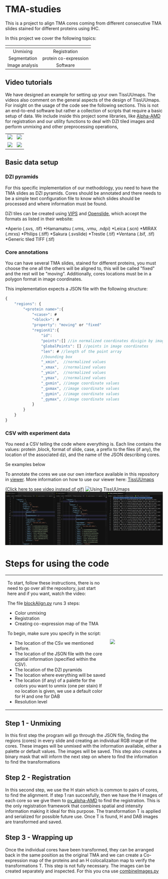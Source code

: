 TMA-studies
===========

This is a project to align TMA cores coming from different consecutive TMA slides stained for different proteins using IHC.

In this project we cover the following topics:

| <!-- -->       | <!-- -->               |
|:--------------:|:----------------------:|
| Unmixing       | Registration           |
| Segmentation   | protein co-expression  |
| Image analysis | Software               |


## Video tutorials

We have designed an example for setting up your own TissUUmaps. The videos also comment on the general aspects of the design of TissUUmaps.
For insight on the usage of the code see the following sections. This is not an end-to-end software but rather a collection of scripts that require a basic setup of data. We include inside this project some libraries, like [Alpha-AMD](https://github.com/MIDA-group/py_alpha_amd_release) for registration and our utility functions to deal with DZI tiled images and perform unmixing and other preprocessing operations,

<table>
    <tr>
        <td width="50%">
            <a href="https://tissuumaps.research.it.uu.se/TMA-studies/">
            <img src="https://tissuumaps.research.it.uu.se/media/images/posters/TMA-studies/videoAbstract.png" />
            </a>
        </td>        
        <td width="50%">
             <a href="https://tissuumaps.research.it.uu.se/howto.html#section-intro">
            <img src="https://tissuumaps.research.it.uu.se/media/images/posters/TMA-studies/Track1.png" />
            </a>
        </td>
    </tr>
    <tr>
        <td>
             <a href="https://tissuumaps.research.it.uu.se/howto.html#section-using">
            <img src="https://tissuumaps.research.it.uu.se/media/images/posters/TMA-studies/Track2-Quant.png">
           </a>
        </td>        
        <td>
             <a href="https://tissuumaps.research.it.uu.se/howto.html#section-using">
            <img src="https://tissuumaps.research.it.uu.se/media/images/posters/TMA-studies/Track2-Tumor.png">
           </a>
        </td>
    </tr>    
</table>

Basic data setup
----------

### DZI pyramids
For this specific implementation of our methodology, you need to have the TMA slides as DZI pyramids. Cores should be annotated and there needs to be a simple text configuration file to know which slides should be processed and where information must be found.

DZI tiles can be created using [VIPS](https://libvips.github.io/libvips/) and [Openslide](https://openslide.org/), which accept the formats as listed in their website:

*Aperio (.svs, .tif)
*Hamamatsu (.vms, .vmu, .ndpi)
*Leica (.scn)
*MIRAX (.mrxs)
*Philips (.tiff)
*Sakura (.svslide)
*Trestle (.tif)
*Ventana (.bif, .tif)
*Generic tiled TIFF (.tif)

### Core annotations

You can have several TMA slides, stained for different proteins, you must choose the one all the others will be aligned to, this will be called "fixed" and the rest will be "moving". Additionally, cores locations must be in a polygon format in image coordinates.

This implementation expects a JSON file with the following structure:

```javascript
{
    "regions": {
        "<protein name>":{
            "<case>": #
            "<block>": #
            "property": "moving" or "fixed"
            "regionX1":{
                "id":
                "points":[] //in normalized coordinates divigin by image width
                "globalPoints": [] //points in image coordinates
                "len": # //length of the point array
                //bounding box
                "_xmin",  //normalized values
                "_xmax",  //normalized values
                "_ymin",  //normalized values
                "_ymax",  //normalized values
                "_gxmin", //image coordinate values
                "_gxmax", //image coordinate values
                "_gymin", //image coordinate values
                "_gymax", //image coordinate values                
            }
        }
    }
}
```

### CSV with experiment data

You need a CSV telling the code where everything is. Each line contains the values: protein ,block, format of slide, case, a prefix to the files (if any), the location of the associated dzi, and the name of the JSON describing cores.

Se examples below

To annotate the cores we use our own interface available in this repository in [viewer](https://github.com/wahlby-lab/TMA-studies/tree/master/viewer). More information on how to use our viewer here: [TissUUmaps](https://github.com/wahlby-lab/TissUUmaps)


[(Click here to see video instead of gif)](https://tissuumaps.research.it.uu.se/TMA-studies/index.html#section-data)
![Using TissUUmaps](https://github.com/wahlby-lab/TMA-studies/blob/master/misc/TissUUmaps.gif)
![JSON and CSV formats](https://github.com/wahlby-lab/TMA-studies/blob/master/misc/JSON-CSV-example.jpg)

Steps for using the code
==========================

<table>
    <tr>
        <td width="65%">
            <p>To start, follow these instructions, there is no need to go over all the repository, just start here and if you want, watch the video:</p>
            <p>The file <a href="https://github.com/wahlby-lab/TMA-studies/blob/master/blockAlign.py">blockAlign.py</a> runs 3 steps:</p>
            <ul>
                <li>Color unmixing </li>
                <li>Registration </li>
                <li>Creating co-expression map of the TMA </li>
            </ul>
            <p>To begin, make sure you specify in the script: </p>
            <ul>
                <li>The location of the CSv we mentioned before. </li>
                <li>The location of the JSON file with the core spatial information (specified within the CSV). </li>
                <li>The location of the DZI pyramids</li>
                <li>The location where everything will be saved</li>
                <li>The location (if any) of a palette for the colors you want to unmix (one per stain) If no location is given, we use a default color for H and one for DAB </li>
                <li>Resolution level</li>
        </td>       
        <td width="35%">
             <a href="https://tissuumaps.research.it.uu.se/howto.html#section-intro">
            <img src="https://tissuumaps.research.it.uu.se/media/images/posters/TMA-studies/Track1.png" />
            </a>
        </td>
    </tr>    
</table>

Step 1 - Unmixing
-----------------
In this first step the program will go through the JSON file, finding the regions (cores) in every slide and creating an individual RGB image of the cores. These images will be unmixed with the information available, either a palette or default values. The images will be saved. This step also creates a binary mask that will inform the next step on where to find the information to find the transformations

Step 2 - Registration
---------------------
In this second step, we use the H stain which is common to pairs of cores, to find the alignment. If step 1 ran succesfully, then we have the H images of each core so we give them to [py_alpha-AMD](https://github.com/MIDA-group/py_alpha_amd_release) to find the registration. This is the only registration framework that combines spatial and intensity information making it ideal for this purpose. The transformation T is applied and serialized for possible future use.
Once T is found, H and DAB images are transformed and saved.

Step 3 - Wrapping up
--------------------
Once the individual cores have been transformed, they can be arranged back in the same position as the original TMA and we can create a Co-expression map of the proteins and an H colocalizaiton map to verify the transformations T. This step is not fully necessary. The images can be created separately and inspected. For this you cna use [combineImages.py](https://github.com/wahlby-lab/TMA-studies/blob/master/combineImages.py)



